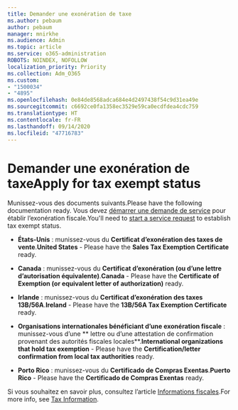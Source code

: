 ```yaml
---
title: Demander une exonération de taxe
ms.author: pebaum
author: pebaum
manager: mnirkhe
ms.audience: Admin
ms.topic: article
ms.service: o365-administration
ROBOTS: NOINDEX, NOFOLLOW
localization_priority: Priority
ms.collection: Adm_O365
ms.custom:
- "1500034"
- "4895"
ms.openlocfilehash: 0e84de8568adca684e4d2497438f54c9d31ea49e
ms.sourcegitcommit: c6692ce0fa1358ec3529e59ca0ecdfdea4cdc759
ms.translationtype: HT
ms.contentlocale: fr-FR
ms.lasthandoff: 09/14/2020
ms.locfileid: "47716783"
---
```

# <a name="apply-for-tax-exempt-status"></a><span data-ttu-id="99f60-102">Demander une exonération de taxe</span><span class="sxs-lookup"><span data-stu-id="99f60-102">Apply for tax exempt status</span></span>

<span data-ttu-id="99f60-103">Munissez-vous des documents suivants.</span><span class="sxs-lookup"><span data-stu-id="99f60-103">Please have the following documentation ready.</span></span> <span data-ttu-id="99f60-104">Vous devez [démarrer une demande de service](https://docs.microsoft.com/microsoft-365/admin/contact-support-for-business-products) pour établir l’exonération fiscale.</span><span class="sxs-lookup"><span data-stu-id="99f60-104">You'll need to [start a service request](https://docs.microsoft.com/microsoft-365/admin/contact-support-for-business-products) to establish tax exempt status.</span></span>

- <span data-ttu-id="99f60-105">**États-Unis** : munissez-vous du **Certificat d’exonération des taxes de vente**.</span><span class="sxs-lookup"><span data-stu-id="99f60-105">**United States** - Please have the **Sales Tax Exemption Certificate** ready.</span></span>

- <span data-ttu-id="99f60-106">**Canada** : munissez-vous du **Certificat d’exonération (ou d’une lettre d’autorisation équivalente)**.</span><span class="sxs-lookup"><span data-stu-id="99f60-106">**Canada** - Please have the **Certificate of Exemption (or equivalent letter of authorization)** ready.</span></span>

- <span data-ttu-id="99f60-107">**Irlande** : munissez-vous du **Certificat d’exonération des taxes 13B/56A**.</span><span class="sxs-lookup"><span data-stu-id="99f60-107">**Ireland** - Please have the **13B/56A Tax Exemption Certificate** ready.</span></span>

- <span data-ttu-id="99f60-108">**Organisations internationales bénéficiant d’une exonération fiscale** : munissez-vous d’une \*\* lettre ou d’une attestation de confirmation provenant des autorités fiscales locales\*\*.</span><span class="sxs-lookup"><span data-stu-id="99f60-108">**International organizations that hold tax exemption** - Please have the **Certification/letter confirmation from local tax authorities** ready.</span></span>

- <span data-ttu-id="99f60-109">**Porto Rico** : munissez-vous du **Certificado de Compras Exentas**.</span><span class="sxs-lookup"><span data-stu-id="99f60-109">**Puerto Rico** - Please have the **Certificado de Compras Exentas** ready.</span></span>

<span data-ttu-id="99f60-110">Si vous souhaitez en savoir plus, consultez l’article [Informations fiscales](https://docs.microsoft.com/microsoft-365/commerce/billing-and-payments/tax-information).</span><span class="sxs-lookup"><span data-stu-id="99f60-110">For more info, see [Tax Information](https://docs.microsoft.com/microsoft-365/commerce/billing-and-payments/tax-information).</span></span>
